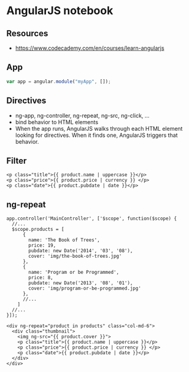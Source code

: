 # AngularJS notebook

## Resources
- https://www.codecademy.com/en/courses/learn-angularjs

## App

```js
var app = angular.module("myApp", []);
```

## Directives
- ng-app, ng-controller, ng-repeat, ng-src, ng-click, ...
- bind behavior to HTML elements
- When the app runs, AngularJS walks through each HTML element looking for directives. When it finds one, AngularJS triggers that behavior.

## Filter
```
<p class="title">{{ product.name | uppercase }}</p>
<p class="price">{{ product.price | currency }} </p>
<p class="date">{{ product.pubdate | date }}</p>
```

## ng-repeat
```
app.controller('MainController', ['$scope', function($scope) {
  //...
  $scope.products = [
      {
        name: 'The Book of Trees',
        price: 19,
        pubdate: new Date('2014', '03', '08'),
        cover: 'img/the-book-of-trees.jpg'
      },
      {
        name: 'Program or be Programmed',
        price: 8,
        pubdate: new Date('2013', '08', '01'),
        cover: 'img/program-or-be-programmed.jpg'
      },
      //...
    ]
  //...
}]);
```

```
<div ng-repeat="product in products" class="col-md-6">
  <div class="thumbnail">
    <img ng-src="{{ product.cover }}">
    <p class="title">{{ product.name | uppercase }}</p>
    <p class="price">{{ product.price | currency }} </p>
    <p class="date">{{ product.pubdate | date }}</p>
  </div>
</div>
```
